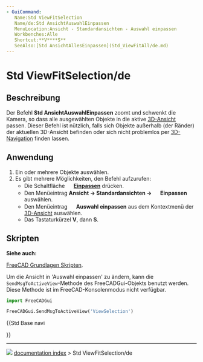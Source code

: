```yaml
---
- GuiCommand:
   Name:Std ViewFitSelection
   Name/de:Std AnsichtAuswahlEinpassen
   MenuLocation:Ansicht - Standardansichten - Auswahl einpassen
   Workbenches:Alle
   Shortcut:**V****S**
   SeeAlso:[Std AnsichtAllesEinpassen](Std_ViewFitAll/de.md)
---
```


# Std ViewFitSelection/de



## Beschreibung

Der Befehl **Std AnsichtAuswahlEinpassen** zoomt und schwenkt die Kamera, so dass alle ausgewählten Objekte in die aktive [3D-Ansicht](3D_view/de.md) passen. Dieser Befehl ist nützlich, falls sich Objekte außerhalb (der Ränder) der aktuellen 3D-Ansicht befinden oder sich nicht problemlos per [3D-Navigation](Mouse_navigation/de.md) finden lassen.



## Anwendung

1.  Ein oder mehrere Objekte auswählen.
2.  Es gibt mehrere Möglichkeiten, den Befehl aufzurufen:
    -   Die Schaltfläche **<img src="images/Std_ViewFitSelection.svg" width=16px> [Einpassen](Std_ViewFitSelection/de.md)** drücken.
    -   Den Menüeintrag **Ansicht → Standardansichten → <img src="images/Std_ViewFitSelection.png" width=16px> Einpassen** auswählen.
    -   Den Menüeintrag **<img src="images/Std_ViewFitSelection.svg" width=16px> Auswahl einpassen** aus dem Kontextmenü der [3D-Ansicht](3D_view/de.md) auswählen.
    -   Das Tastaturkürzel **V**, dann **S**.



## Skripten


**Siehe auch:**

[FreeCAD Grundlagen Skripten](FreeCAD_Scripting_Basics/de.md).

Um die Ansicht in \'Auswahl einpassen\' zu ändern, kann die `SendMsgToActiveView`-Methode des FreeCADGui-Objekts benutzt werden. Diese Methode ist im FreeCAD-Konsolenmodus nicht verfügbar.


```python
import FreeCADGui

FreeCADGui.SendMsgToActiveView('ViewSelection')
```





{{Std Base navi

}}



---
![](images/Button_right.svg) [documentation index](../README.md) > Std ViewFitSelection/de
